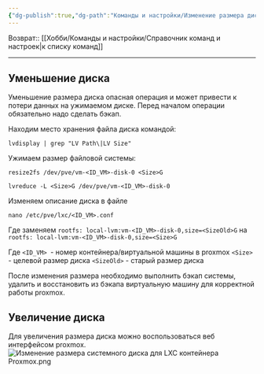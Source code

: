 ```yaml
---
{"dg-publish":true,"dg-path":"Команды и настройки/Изменение размера диска для LXC контейнера Proxmox.md","permalink":"/komandy-i-nastrojki/izmenenie-razmera-diska-dlya-lxc-kontejnera-proxmox/","updated":"2024-09-03T16:10:37+03:00"}
---
```


Возврат:: [[Хобби/Команды и настройки/Справочник команд и настроек\|к списку команд]]

---
## Уменьшение диска

Уменьшение размера диска опасная операция и может привести к потери данных на ужимаемом диске. Перед началом операции обязательно надо сделать бэкап.

Находим место хранения файла диска командой:
```shell
lvdisplay | grep "LV Path\|LV Size"
```

Ужимаем размер файловой системы:
```shell
resize2fs /dev/pve/vm-<ID_VM>-disk-0 <Size>G

lvreduce -L <Size>G /dev/pve/vm-<ID_VM>-disk-0
```

Изменяем описание диска в файле
```shell
nano /etc/pve/lxc/<ID_VM>.conf
```
Где заменяем `rootfs: local-lvm:vm-<ID_VM>-disk-0,size=<SizeOld>G` на `rootfs: local-lvm:vm-<ID_VM>-disk-0,size=<Size>G`

Где `<ID_VM> `- номер контейнера/виртуальной машины в proxmox
    `<Size>` - целевой размер диска
     `<SizeOld>` - старый размер диска

После изменения размера необходимо выполнить бэкап системы, удалить и восстановить из бэкапа виртуальную машину для корректной работы proxmox.
## Увеличение диска

Для увеличения размера диска можно воспользоваться веб интерфейсом proxmox.
![Изменение размера системного диска для LXC контейнера Proxmox.png](/img/user/%D0%98%D1%81%D1%85%D0%BE%D0%B4%D0%BD%D0%B8%D0%BA%D0%B8/%D0%98%D0%B7%D0%BC%D0%B5%D0%BD%D0%B5%D0%BD%D0%B8%D0%B5%20%D1%80%D0%B0%D0%B7%D0%BC%D0%B5%D1%80%D0%B0%20%D1%81%D0%B8%D1%81%D1%82%D0%B5%D0%BC%D0%BD%D0%BE%D0%B3%D0%BE%20%D0%B4%D0%B8%D1%81%D0%BA%D0%B0%20%D0%B4%D0%BB%D1%8F%20LXC%20%D0%BA%D0%BE%D0%BD%D1%82%D0%B5%D0%B9%D0%BD%D0%B5%D1%80%D0%B0%20Proxmox.png)
